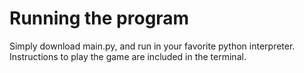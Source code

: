 # Running the program
Simply download main.py, and run in your favorite python interpreter. Instructions to play the game are included in the terminal.